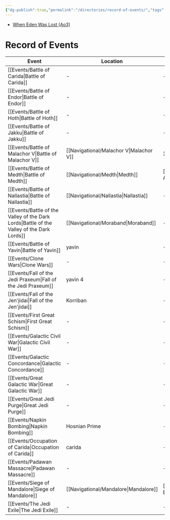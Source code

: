 ```yaml
---
{"dg-publish":true,"permalink":"/directories/record-of-events/","tags":["meta"]}
---
```


- [When Eden Was Lost (Ao3)](https://archiveofourown.org/works/19334440/chapters/45992584)
# Record of Events

| Event                                                                                        | Location                                   | Year                                       | Type       |
| -------------------------------------------------------------------------------------------- | ------------------------------------------ | ------------------------------------------ | ---------- |
| [[Events/Battle of Carida\|Battle of Carida]]                                             | \-                                         | \-                                         | Battle     |
| [[Events/Battle of Endor\|Battle of Endor]]                                               | \-                                         | \-                                         | Battle     |
| [[Events/Battle of Hoth\|Battle of Hoth]]                                                 | \-                                         | \-                                         | Battle     |
| [[Events/Battle of Jakku\|Battle of Jakku]]                                               | \-                                         | \-                                         | Battle     |
| [[Events/Battle of Malachor V\|Battle of Malachor V]]                                     | [[Navigational/Malachor V\|Malachor V]] | 3960 BBY                                   | Battle     |
| [[Events/Battle of Medth\|Battle of Medth]]                                               | [[Navigational/Medth\|Medth]]           | [[Directories/Timeline#31 ABY\|31 ABY]] | Battle     |
| [[Events/Battle of Nallastia\|Battle of Nallastia]]                                       | [[Navigational/Nallastia\|Nallastia]]   | \-                                         | Battle     |
| [[Events/Battle of the Valley of the Dark Lords\|Battle of the Valley of the Dark Lords]] | [[Navigational/Moraband\|Moraband]]     | \-                                         | Battle     |
| [[Events/Battle of Yavin\|Battle of Yavin]]                                               | yavin                                      | \-                                         | Battle     |
| [[Events/Clone Wars\|Clone Wars]]                                                         | \-                                         | \-                                         | War        |
| [[Events/Fall of the Jedi Praxeum\|Fall of the Jedi Praxeum]]                             | yavin 4                                    | \-                                         | Battle     |
| [[Events/Fall of the Jen'jidai\|Fall of the Jen'jidai]]                                   | Korriban                                   | \-                                         | Battle     |
| [[Events/First Great Schism\|First Great Schism]]                                         | \-                                         | \-                                         | \-         |
| [[Events/Galactic Civil War\|Galactic Civil War]]                                         | \-                                         | \-                                         | Era        |
| [[Events/Galactic Concordance\|Galactic Concordance]]                                     | \-                                         | \-                                         | Event      |
| [[Events/Great Galactic War\|Great Galactic War]]                                         | \-                                         | \-                                         | War        |
| [[Events/Great Jedi Purge\|Great Jedi Purge]]                                             | \-                                         | \-                                         | \-         |
| [[Events/Napkin Bombing\|Napkin Bombing]]                                                 | Hosnian Prime                              | \-                                         | Event      |
| [[Events/Occupation of Carida\|Occupation of Carida]]                                     | carida                                     | \-                                         | Occupation |
| [[Events/Padawan Massacre\|Padawan Massacre]]                                             | \-                                         | \-                                         | Event      |
| [[Events/Siege of Mandalore\|Siege of Mandalore]]                                         | [[Navigational/Mandalore\|Mandalore]]   | [[Directories/Timeline#19 BBY\|19 BBY]] | Occupation |
| [[Events/The Jedi Exile\|The Jedi Exile]]                                                 | \-                                         | \-                                         | Event      |
